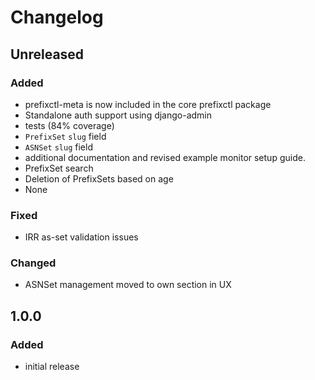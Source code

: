 # Changelog


## Unreleased
### Added
- prefixctl-meta is now included in the core prefixctl package
- Standalone auth support using django-admin
- tests (84% coverage)
- `PrefixSet` `slug` field
- `ASNSet` `slug` field
- additional documentation and revised example monitor setup guide.
- PrefixSet search
- Deletion of PrefixSets based on age
- None
### Fixed
- IRR as-set validation issues
### Changed
- ASNSet management moved to own section in UX


## 1.0.0
### Added
- initial release